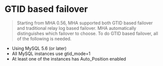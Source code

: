 # GTID based failover #
> Starting from MHA 0.56, MHA supported both GTID based failover and traditional relay log based failover. MHA automatically distinguishes which failover to choose. To do GTID based failover, all of the following is needed.

  * Using MySQL 5.6 (or later)
  * All MySQL instances use gtid\_mode=1
  * At least one of the instances has Auto\_Position enabled